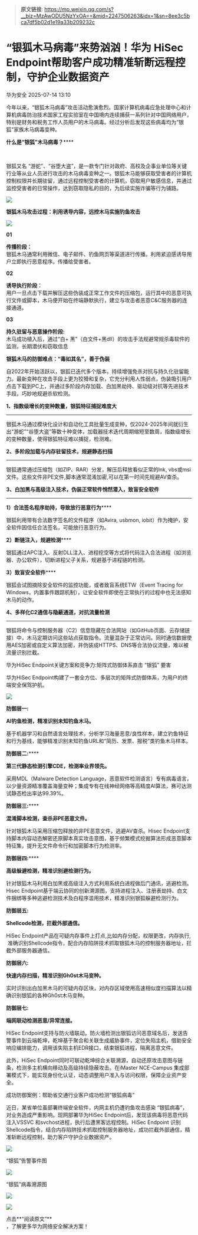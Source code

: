 > **原文链接**: https://mp.weixin.qq.com/s?__biz=MzAwODU5NzYxOA==&mid=2247506263&idx=1&sn=8ee3c5bca7df5b02d1e19a33b209232c

#  “银狐木马病毒”来势汹汹！华为 HiSec Endpoint帮助客户成功精准斩断远程控制，守护企业数据资产  
 华为安全   2025-07-14 13:10  
  
今年以来，“银狐木马病毒”攻击活动愈演愈烈。国家计算机病毒应急处理中心和计算机病毒防治技术国家工程实验室在中国境内连续捕获一系列针对中国网络用户，特别是财务和税务工作人员用户的木马病毒。经过分析后发现这些病毒均为“银狐”家族木马病毒变种。  
  
  
  
  
**什么是‌“银狐”木马病毒？******  
  
‌  
  
银狐又名 “游蛇”、“谷堕大盗”，是一款专门针对政府、高校及企事业单位等关键行业等从业人员进行攻击的木马病毒变种之一。银狐木马能够获取受害者的计算机控制权限并长期驻留，通过远程控制受害者的计算机，窃取用户敏感信息，并通过监控受害者的日常操作，达到窃取隐私的目的，为后续实施诈骗等行为铺路。  
  
  
![](https://mmbiz.qpic.cn/mmbiz_jpg/EjJibicwCQS5QbdFxQBgn7iaqoTXtB614A1ueC0XPQicbNeknX1ww8eZ5aNDBgibWlZ2GGMJRgnLBqNcEMbtEmL2I2g/640?wx_fmt=jpeg&from=appmsg "")  
  
  
**银狐木马攻击过程：利用诱导内容，远控木马实施钓鱼攻击**  
  
  
![](https://mmbiz.qpic.cn/mmbiz_png/EjJibicwCQS5QbdFxQBgn7iaqoTXtB614A1r4OV9C2TdQ3TAlfSROVVcJnRIXueJ8301EJJplYogB4Mxm1XRv57rw/640?wx_fmt=png&from=appmsg "")  
  
**01**  
  
**传播阶段：**  
银狐木马通常利用微信、电子邮件、钓鱼网页等渠道进行传播。利用紧迫感诱导用户立即执行恶意程序。传播给受害者。  
  
**02**  
  
**诱导执行阶段：**  
用户一旦点击下载并解压这些伪装成正常工作文件的压缩包，运行其中的恶意可执行文件或脚本，木马便开始在终端静默执行，建立与攻击者恶意C&C服务器的连接通道。  
  
**03**  
  
**持久驻留与恶意操作阶段:**  
木马成功植入后，通过“白+	黑”（白文件+黑dll）的攻击手法规避常规杀毒软件的监测，长期潜伏和窃取信息  
  
  
**银狐木马的防御难点：“毒如其名”，善于伪装**  
  
  
自2022年开始活跃以，银狐已迭代多个版本，持续增强免杀对抗与持久化驻留能力。最新变种在攻击手段上更为狡猾和复杂，它充分利用人性弱点，伪装吸引用户点击下载到PC上，并通过多阶段内存加载、白加黑劫持、驱动级对抗等先进技术手段，巧妙地规避杀软检测。  
  
  
**1、指数级增长的变种数量，银狐特征捕捉难度大**  
********  
  
  
银狐木马通过模块化设计和自动化工具批量生成变种，仅2024-2025年间就衍生出“游蛇”“谷堕大盗”等数十种变体，加载器技术迭代周期缩短至数周，指数级增长的变种数量，使得银狐特征难以捕捉，检测难。  
  
  
**2、多阶段加载与内存驻留技术，规避静态扫描**  
********  
  
  
银狐通常通过压缩包（如ZIP、RAR）分发，解压后释放看似正常的lnk, vbs或msi文件。这些文件非PE文件,脚本通常混淆加密,可以在第一时间先规避AV查杀。  
  
  
**3、白加黑与高级注入技术，伪装正常软件悄然潜入，致盲安全软件**  
********  
  
  
**1）合法签名程序劫持，导致放行恶意行为******  
  
银狐利用带有合法数字签名的文件程序（如Avira, usbmon, iobit）作为掩护，安全软件因信任合法签名，可能放行恶意行为。  
  
  
**2）断链注入，规避检测******  
  
银狐通过APC注入、反射DLL注入、进程挖空等方式将代码注入合法进程（如浏览器、办公软件），切断进程父子关系，规避基于进程链的检测。  
  
  
**3）致盲安全软件******  
  
银狐会试图摘除安全软件的监控功能，或者致盲系统ETW（Event Tracing for Windows，内置事件跟踪机制），让安全软件即使在正常执行的过程中也无法感知木马的动作。  
  
  
**4、多样化C2通信与隐蔽通道，对抗流量检测**  
********  
  
  
银狐将命令与控制服务器（C2）信息隐藏在合法网站（如GitHub页面、云存储链接）中，木马定期访问这些站点获取指令。流量混杂于正常访问。同时通信数据使用AES加密或自定义算法加密，并伪装成HTTPS、DNS等合法协议流量，难以被流量识别拦截。  
  
  
华为HiSec Endpoint关键方案和竞争力:矩阵式防御体系直击 “银狐” 要害  
  
  
华为HiSec Endpoint构建了一套全方位、多层次的矩阵式防御体系，为用户的终端安全保驾护航。  
  
  
![](https://mmbiz.qpic.cn/mmbiz_png/EjJibicwCQS5QbdFxQBgn7iaqoTXtB614A1XZtHAic1QO6shteyGl7vwwgTlk7D7lzbzyfFqqicQ0N8H9G1ib26MQwIw/640?wx_fmt=png&from=appmsg "")  
  
  
**防御层一:**  
  
**AI钓鱼检测，精准识别未知钓鱼木马。**  
  
  
基于机器学习和自然语言处理技术，分析学习海量恶意/良性样本，建立钓鱼特征和行为基线，能够精准识别未知钓鱼URL和“简历、发票、报税”类钓鱼木马样本。  
  
  
**防御层二:******  
  
**第三代静态检测引擎CDE，检测率业界领先。**  
  
  
采用MDL（Malware Detection Language，恶意软件检测语言）专有病毒语言，以少量资源精准覆盖海量变种；集成专有在线神经网络等高精度AI算法，赛可达测试静态检出率达99.39%。  
  
  
**防御层三:******  
  
**混淆脚本检测，查杀非PE恶意文件。**  
  
  
针对银狐木马采用压缩包释放的非PE恶意文件，逃避AV查杀。Hisec Endpoint支持脚本内容动态解密还原脚本真实攻击意图，基于频繁模式挖掘算法形成恶意脚本特征集，提升无文件命令行和加密脚本行为检测率。  
  
  
**防御层四:******  
  
**高级躲避检测，精准识别避检测行为。**  
  
  
针对银狐木马利用白加黑或高级注入方式利用系统白进程做后门通讯，逃避检测。Hisec Endpoint基于端云协同的创新溯源图，支持进程注入、注册表劫持、白文件捆绑等多种逃避检测技术及白程序滥用技术，精准识别银狐躲避检测行为。  
  
  
**防御层五:**  
  
**Shellcode检测，拦截外部通信。**  
  
  
HiSec Endpoint产品在可疑内存事件上打点,比如内存分配，权限更改，内存执行,  准确识别Shellcode指令，配合内存陷阱技术抓取银狐木马的控制服务器地址，拦截外部服务器通信。  
  
  
**防御层六:**  
  
**快速内存扫描，精准识别Gh0st木马变种。**  
  
  
实时识别出白加黑木马的可疑内存区块，对内存区域使用高速相似度扫描算法以精确识别银狐的各种Gh0st木马变种。  
  
  
**防御层七:**  
  
**端网联动检测恶意/异常连接。**  
  
  
HiSec Endpoint支持与防火墙联动。防火墙检测出银狐访问恶意域名后，发送告警事件到云端乾坤，乾坤基于聚合和关联生成威胁事件，定位失陷主机，借助安全响应编排能力，调用该失陷主机EDR接口，结束银狐进程，隔离恶意文件。  
  
  
此外，HiSec Endpoint同时可联动乾坤综合关联溯源，自动还原攻击意图与链条，检测多主机横向移动及高级持续隐蔽攻击。在iMaster NCE-Campus 集成部署模式下，能实现身份化认证，动态调整用户准入与访问权限，保障企业资产安全。  
  
  
成功防御案例：帮助省交通行业客户成功检测“银狐病毒”  
  
  
近日，某省单位虽部署终端安全软件，内网主机仍遭钓鱼攻击感染 “银狐病毒”，对业务造成严重影响。现网部署华为HiSec Endpoint后，发现该病毒将恶意代码注入VSSVC 和svchost进程，执行后遭黑客远程控制。HiSec Endpoint 识别Shellcode指令，结合内存陷阱技术抓取控制服务器地址，成功拦截外部通信，精准斩断远程控制，助力客户守护企业数据资产。  
  
  
![](https://mmbiz.qpic.cn/mmbiz_png/EjJibicwCQS5QbdFxQBgn7iaqoTXtB614A1gA79ENF5HKeQQv1MicrvdQdEDib8PY17HBWX2XVAV9BQG069B4Xbdg6A/640?wx_fmt=png&from=appmsg "")  
  
“银狐”告警事件图  
  
  
![](https://mmbiz.qpic.cn/mmbiz_png/EjJibicwCQS5QbdFxQBgn7iaqoTXtB614A1L0oKDMPWoLwgfqYsSvK97iaOQKQbTatrHKdo1TX3ePWrPQ9TGF137hg/640?wx_fmt=png&from=appmsg "")  
  
“银狐”病毒溯源图  
  
![](https://mmbiz.qpic.cn/mmbiz_png/EjJibicwCQS5S4Iic7OicXpradWN3a7brUDLBCU7O1k5nTUrFgdoakWIMiaibfjDTlGJxkA9IPibEcNwicKfTq0oDFdxMA/640?wx_fmt=png&from=appmsg "")  
  
  
![](https://mmbiz.qpic.cn/sz_mmbiz_gif/iaRDyoND55HiaXH5T0PpCBxBaLPUictKiceuLyz1shIgvHqRQLS3VLbCfk0eIGdQ3OQiaqDTOykOkDKAnur82wNH8UQ/640?wx_fmt=gif&wxfrom=5&wx_lazy=1&wx_co=1&tp=webp "")  
  
点击**“阅读原文”**  
，了解更多华为网络安全解决方案！  
  
